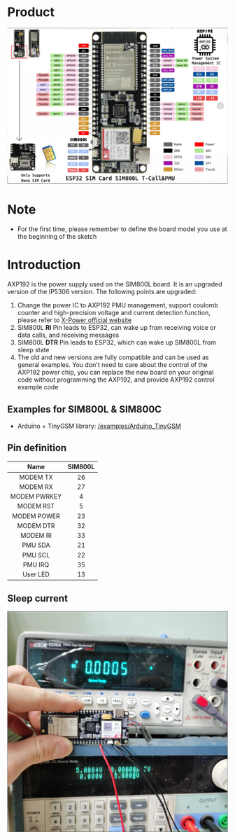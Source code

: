 # Product

![](../image/SIM800L_AXP192.jpg)

# Note
- For the first time, please remember to define the board model you use at the beginning of the sketch

# Introduction
AXP192 is the power supply used on the SIM800L board. It is an upgraded version of the IP5306 version. The following points are upgraded:
1. Change the power IC to AXP192 PMU management, support coulomb counter and high-precision voltage and current detection function, please refer to [X-Power official website](http://www.x-powers.com/en.php/Info/product_detail/article_id/29)
2. SIM800L **RI** Pin leads to ESP32, can wake up from receiving voice or data calls, and receiving messages
3. SIM800L **DTR** Pin leads to ESP32, which can wake up SIM800L from sleep state
4. The old and new versions are fully compatible and can be used as general examples. You don't need to care about the control of the AXP192 power chip, you can replace the new board on your original code without programming the AXP192, and provide AXP192 control example code


## Examples for SIM800L & SIM800C
- Arduino + TinyGSM library: [/examples/Arduino_TinyGSM](/examples/Arduino_TinyGSM)

##  Pin definition
|     Name     | SIM800L |
| :----------: | :-----: |
|  MODEM  TX   |   26    |
|  MODEM  RX   |   27    |
| MODEM PWRKEY |    4    |
|  MODEM RST   |    5    |
| MODEM POWER  |   23    |
|  MODEM DTR   |   32    |
|   MODEM RI   |   33    |
|   PMU SDA    |   21    |
|   PMU SCL    |   22    |
|   PMU IRQ    |   35    |
|   User LED   |   13    |

## Sleep current
![](../image/SIM800L_AXP192_SLEEP.jpg)
